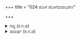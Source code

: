 +++
title = "024 ಹೊಳೆ ಹೊಳೆದುದಾಭರಣ"

+++

<details><summary>ಗದ್ಯ (ಕ.ಗ.ಪ) </summary>

24. ಆಭರಣಗಳು ಪ್ರಕಾಶಿಸಿದುವು. ಮುತ್ತಿನ ಹಾರದ ಕಾಂತಿ ಹಾಗೂ ಅದರಲ್ಲಿನ ರತ್ನಗಳ ಕಾಂತಿಯನ್ನು ಅವಳ ದೇಹದ ಕಾಂತಿ ತಿರಸ್ಕರಿಸಿದುವು. ಆ ದೇಹದ ಪ್ರಕಾಶವನ್ನು ತಡೆದು ಅವಳ ಮುಖ ಹೊಳೆಯಿತು. ಆ ದುಂಡಾದ ಮುಖದ ಕಾಂತಿಯನ್ನು ಮೆಟ್ಟಿ ಅವಳ ಕಣ್ಣುಗಳ ಪ್ರಕಾಶ ಎಲ್ಲೆಲ್ಲೂ ವ್ಯಾಪಿಸಿದುವು, ಅಂಥಹ ಸುಂದರಿಯನ್ನು ಏನೆಂದು ವರ್ಣಿಸಲಿ ?
</details>

<details><summary>ಪದಾರ್ಥ (ಕ.ಗ.ಪ) </summary>

ಹೊಳೆ-ಪ್ರಕಾಶಿಸು, ರತ್ನಾವಳಿ-ಮುತ್ತಿನಹಾರ, ರುಚಿ-ಕಾಂತಿ, ಛವಿ-ಕಾಂತಿ, ಪ್ರಭೆ-ಪ್ರಕಾಶ, ಅಡಹಾಯ್ದು-ತಡೆದು, ವಿಸಂಟಬರಿ-ವ್ಯಾಪಿಸು
</details>
